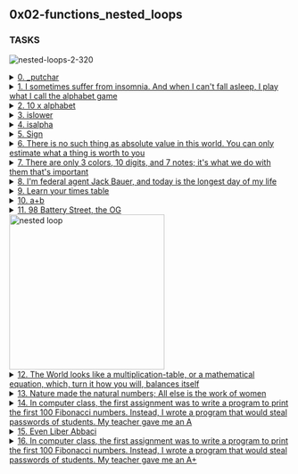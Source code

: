 ## 0x02-functions_nested_loops

### TASKS

![nested-loops-2-320](https://user-images.githubusercontent.com/110563322/190249950-71fe20cf-db93-474f-8d5f-fb548c03dc1f.jpeg)

<details>
<summary><a href="./0-putchar.c">0. _putchar</a></summary><br>

Write a program that prints Holberton, followed by a new line.

* The program should return 0

</details>

<details>
<summary><a href="./1-alphabet.c">1. I sometimes suffer from insomnia. And when I can't fall asleep, I play what I call the alphabet game</a></summary><br>

Write a function that prints the alphabet, in lowercase, followed by a new line.

* Prototype: void print_alphabet(void);
* You can only use _putchar twice in your code

</details>

<details>
<summary><a href="./2-print_alphabet_x10.c">2. 10 x alphabet</a></summary><br>

Write a function that prints 10 times the alphabet, in lowercase,
followed by a new line.

* Prototype: void print_alphabet_x10(void);
* You can only use _putchar twice in your code


</details>

<details>
<summary><a href="./3-islower.c">3. islower</a></summary><br>

Write a function that checks for lowercase character.

* Prototype: int _islower(int c);
* Returns 1 if c is lowercase
* Returns 0 otherwise

</details>

<details>
<summary><a href="./4-isalpha.c">4. isalpha</a></summary><br>

Write a function that checks for alphabetic character.

* Prototype: int _isalpha(int c);
* Returns 1 if c is a letter, lowercase or uppercase
* Returns 0 otherwise

</details>

<details>
<summary><a href="./5-sign.c">5. Sign</a></summary><br>

Write a function that prints the sign of a number.

* Prototype: int print_sign(int n);
* Returns 1 and prints + if n is greater than zero
* Returns 0 and prints 0 if n is zero
* Returns -1 and prints - if n is less than zero

</details>

<details>
<summary><a href="./6-abs.c">6. There is no such thing as absolute value in this world. You can only estimate what a thing is worth to you</a></summary><br>

Write a function that computes the absolute value of an integer.

* Prototype: int _abs(int);

</details>

<details>
<summary><a href="./"7-print_last_digit.c>7. There are only 3 colors, 10 digits, and 7 notes; it's what we do with them that's important</a></summary><br>

Write a function that prints the last digit of a number.

* Prototype: int print_last_digit(int);
* Returns the value of the last digit

</details>

<details>
<summary><a href="./8-24_hours.c">8. I'm federal agent Jack Bauer, and today is the longest day of my life</a></summary><br>

Write a function that prints every minute of the day of Jack Bauer,

* starting from 00:00 to 23:59.
* Prototype: void jack_bauer(void);

</details>

<details>
<summary><a href="./9-times_table.c">9. Learn your times table</a></summary><br>

Write a function that prints the 9 times table, starting with 0.

* Prototype: void times_table(void);
</details>

<details>
<summary><a href="./10-add.c">10. a+b</a></summary><br>

Write a function that adds two integers and returns the result.

* Prototype: int add(int, int);
</details>

<details>
<summary><a href="./11-print_to_98.c">11. 98 Battery Street, the OG</a></summary><br>

Write a function that prints all natural numbers from n to 98, followed by a
new line.

* Prototype: void print_to_98(int n);
* Numbers must be separated by a comma, followed by a space
* Numbers should be printed in order
* The first printed number should be the number passed to your function
* The last printed number should be 98
* You are allowed to use the standard library

</details>

<img width="278" alt="nested loop" src="https://user-images.githubusercontent.com/110563322/190249960-8081858d-911e-4923-8682-2f46cc9a3c92.png">

<details>
<summary><a href="./100-times_table.c">12. The World looks like a multiplication-table, or a mathematical equation, which, turn it how you will, balances itself</a></summary><br>

Write a function that prints the n times table, starting with 0.

* Prototype: void print_times_table(int n); 
* If n is greater than 15 or less than 0 the function should not print anything 

</details>

<details>
<summary><a href="./101-natural.c">13. Nature made the natural numbers; All else is the work of women</a></summary><br>

If we list all the natural numbers below 10 that are multiples of 3 or 5, we get
3, 5, 6 and 9. The sum of these multiples is 23. Write a program that computes
and prints the sum of all the multiples of 3 or 5 below 1024 (excluded),
followed by a new line.

* You are allowed to use the standard library

</details>

<details>
<summary><a href="./102-fibonacci.c">14. In computer class, the first assignment was to write a program to print the first 100 Fibonacci numbers. Instead, I wrote a program that would steal passwords of students. My teacher gave me an A</a></summary><br>

Write a program that prints the first 50 Fibonacci numbers, starting with 1 and 2, followed by a new line.

* The numbers must be separated by comma, followed by a space ,
* You are allowed to use the standard library


</details>

<details>
<summary><a href="./103-fibonacci.c">15. Even Liber Abbaci</a></summary><br>

Each new term in the Fibonacci sequence is generated by adding the previous two
terms. By starting with 1 and 2, the first 10 terms will be: 1, 2, 3, 5, 8, 13,
21, 34, 55, 89. By considering the terms in the Fibonacci sequence whose values
do not exceed 4,000,000, write a program that finds and prints the sum of the
even-valued terms, followed by a new line.

* You are allowed to use the standard library

</details>

<details>
<summary><a href="./104-fibonacci.c">16. In computer class, the first assignment was to write a program to print the first 100 Fibonacci numbers. Instead, I wrote a program that would steal passwords of students. My teacher gave me an A+</a></summary><br>

Write a program that finds and prints the first 98 Fibonacci numbers,
starting with 1 and 2, followed by a new line.


* The numbers should be separated by comma, followed by a space ,
* You are allowed to use the standard library
* You are not allowed to use any other library (You can’t use GMP etc…)
* You are not allowed to use long long, malloc, pointers, arrays/tables, or structures
* You are not allowed to hard code any Fibonacci number (except for 1 and 2)

</details>


